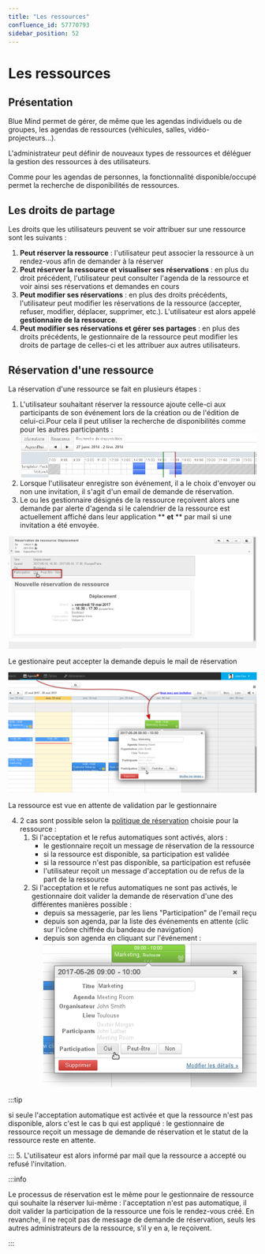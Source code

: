 ```yaml
---
title: "Les ressources"
confluence_id: 57770793
sidebar_position: 52
---
```

# Les ressources


## Présentation

Blue Mind permet de gérer, de même que les agendas individuels ou de groupes, les agendas de ressources (véhicules, salles, vidéo-projecteurs...).

L'administrateur peut définir de nouveaux types de ressources et déléguer la gestion des ressources à des utilisateurs.

Comme pour les agendas de personnes, la fonctionnalité disponible/occupé permet la recherche de disponibilités de ressources.


## Les droits de partage

Les droits que les utilisateurs peuvent se voir attribuer sur une ressource sont les suivants :

1. **Peut réserver la ressource** : l'utilisateur peut associer la ressource à un rendez-vous afin de demander à la réserver
2. **Peut réserver la ressource et visualiser ses réservations** : en plus du droit précédent, l'utilisateur peut consulter l'agenda de la ressource et voir ainsi ses réservations et demandes en cours
3. **Peut modifier ses réservations** : en plus des droits précédents, l'utilisateur peut modifier les réservations de la ressource (accepter, refuser, modifier, déplacer, supprimer, etc.). L'utilisateur est alors appelé **gestionnaire de la ressource**.
4. **Peut modifier ses réservations et gérer ses partages** : en plus des droits précédents, le gestionnaire de la ressource peut modifier les droits de partage de celles-ci et les attribuer aux autres utilisateurs.


## Réservation d'une ressource

La réservation d'une ressource se fait en plusieurs étapes :

1. L'utilisateur souhaitant réserver la ressource ajoute celle-ci aux participants de son événement lors de la création ou de l'édition de celui-ci.Pour cela il peut utiliser la recherche de disponibilités comme pour les autres participants :![](../../attachments/57770793/57770801.png)
2. Lorsque l'utilisateur enregistre son événement, il a le choix d'envoyer ou non une invitation, il s'agit d'un email de demande de réservation.
3. Le ou les gestionnaire désignés de la ressource reçoivent alors une demande par alerte d'agenda si le calendrier de la ressource est actuellement affiché dans leur application ** **et** ** par mail si une invitation a été envoyée.


![](../../attachments/57770793/57770799.png)

Le gestionaire peut accepter la demande depuis le mail de réservation


![](../../attachments/57770793/57770797.png)

La ressource est vue en attente de validation par le gestionnaire


4. 2 cas sont possible selon la [politique de réservation](/Guide_de_l_administrateur/Gestion_des_entités/Ressources/#Administrationdesressources-surbooking) choisie pour la ressource :
    1. Si l'acceptation et le refus automatiques sont activés, alors :
        - le gestionnaire reçoit un message de réservation de la ressource
        - si la ressource est disponible, sa participation est validée
        - si la ressource n'est pas disponible, sa participation est refusée
        - l'utilisateur reçoit un message d'acceptation ou de refus de la part de la ressource
    2. Si l'acceptation et le refus automatiques ne sont pas activés, le gestionnaire doit valider la demande de réservation d'une des différentes manières possible :
        - depuis sa messagerie, par les liens "Participation" de l'email reçu
        - depuis son agenda, par la liste des événements en attente (clic sur l'icône chiffrée du bandeau de navigation)
        - depuis son agenda en cliquant sur l'événement :![](../../attachments/57770793/57770795.png)


:::tip

si seule l'acceptation automatique est activée et que la ressource n'est pas disponible, alors c'est le cas b qui est appliqué : le gestionnaire de ressource reçoit un message de demande de réservation et le statut de la ressource reste en attente.

:::
5. L'utilisateur est alors informé par mail que la ressource a accepté ou refusé l'invitation.


:::info

Le processus de réservation est le même pour le gestionnaire de ressource qui souhaite la réserver lui-même : l'acceptation n'est pas automatique, il doit valider la participation de la ressource une fois le rendez-vous créé.
En revanche, il ne reçoit pas de message de demande de réservation, seuls les autres administrateurs de la ressource, s'il y en a, le reçoivent.

:::


